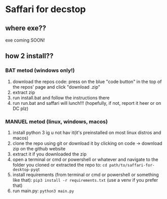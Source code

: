 # Saffari for decstop

## where exe??

exe coming SOON!

## how 2 install??

### BAT metod (windows only!)

1. download the repos code: press on the blue "code button" in the top of the repos' page and click "download .zip"
2. extract zip
3. run install.bat and follow the instructions there
4. run run.bat and saffari will lunch!!! (hopefully, if not, report it heer or on DC plz)

### MANUEL metod (linux, windows, macos)
1. install python 3 ig u not hav it(it's preinstalled on most linux distros and macos)
2. clone the repo using git or download it by clicking on code -> download zip on the github website
3. extract it if you downloaded the zip
5. open a terminal or cmd or powershell or whatever and navigate to the folder you cloned or extracted the repo to: `cd path/to/saffari-for-desktop-pyqt`
6. install requirements (from terminal or cmd or powershell or something like that): `pip3 install -r requirements.txt` (use a venv if you prefer that)
7. run main.py: `python3 main.py`
